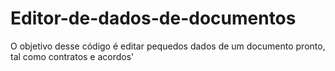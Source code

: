 # Editor-de-dados-de-documentos
O objetivo desse código é editar pequedos dados de um documento pronto, tal como contratos e acordos'
